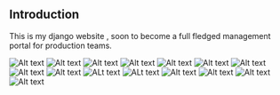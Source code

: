 Introduction
-------------

This is my django website , soon to become a full fledged management portal for production teams.

![Alt text](https://i.imgur.com/m62KLTu.png)
![Alt text](https://i.imgur.com/ev5uNx1.png)
![Alt text](https://i.imgur.com/bVXBGsI.png)
![Alt text](https://i.imgur.com/NJzDFC8.png)
![Alt text](https://i.imgur.com/hMOfsAu.png)
![Alt text](https://i.imgur.com/AAy7ItJ.png)
![Alt text](https://i.imgur.com/74Rm6xh.png)
![Alt text](https://i.imgur.com/SNXPkil.png)
![Alt text](https://i.imgur.com/bkzIXXW.png)
![ALt text](https://i.imgur.com/S0jArpr.png)
![ALt text](https://i.imgur.com/cRyhih3.png)
![Alt text](https://i.imgur.com/RTNOdmw.png)
![Alt text](https://i.imgur.com/fHmLhLM.png)
![Alt text](https://i.imgur.com/t2Hl9hy.png)
![Alt text](https://i.imgur.com/octpsYj.png)
